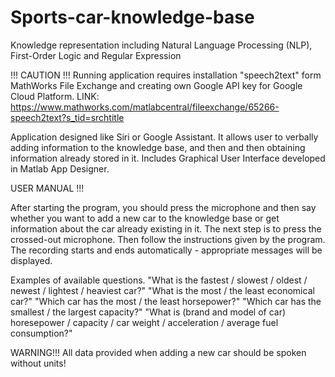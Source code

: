 # Sports-car-knowledge-base
Knowledge representation including Natural Language Processing (NLP), First-Order Logic and Regular Expression

!!! CAUTION !!!
Running application requires installation "speech2text" form MathWorks File Exchange and creating own Google API key for Google Cloud Platform. LINK: https://www.mathworks.com/matlabcentral/fileexchange/65266-speech2text?s_tid=srchtitle

Application designed like Siri or Google Assistant. It allows user to verbally adding information to the knowledge base, and then and then obtaining information already stored in it. Includes Graphical User Interface developed in Matlab App Designer.

USER MANUAL !!!

After starting the program, you should press the microphone and then say whether you want to add a new car to 
the knowledge base or get information about the car already existing in it. The next step is to press the crossed-out 
microphone. Then follow the instructions given by the program. The recording starts and ends automatically - 
appropriate messages will be displayed.

Examples of available questions.
"What is the fastest / slowest / oldest / newest / lightest / heaviest car?"
"What is the most / the least economical car?"
"Which car has the most / the least horsepower?"
"Which car has the smallest / the largest capacity?"
"What is (brand and model of car) horesepower / capacity / car weight / acceleration / average fuel consumption?"

WARNING!!!
All data provided when adding a new car should be spoken without units!
